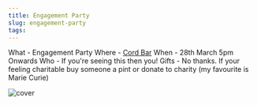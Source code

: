 ```yaml
---
title: Engagement Party
slug: engagement-party
tags:
---
```

What - Engagement Party
Where - [Cord Bar](https://twitter.com/Cordbar)
When - 28th March 5pm Onwards
Who - If you're seeing this then you!
Gifts - No thanks. If your feeling charitable buy someone a pint or donate to charity (my favourite is Marie Curie)

![cover](http://i.imgur.com/993SrEQ.jpg)
